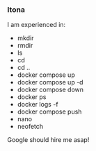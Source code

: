 ### Itona

I am experienced in:
- mkdir 
- rmdir
- ls
- cd
- cd ..
- docker compose up
- docker compose up -d
- docker compose down
- docker ps
- docker logs -f
- docker compose push
- nano 
- neofetch

Google should hire me asap!

